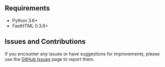 ## Requirements

- Python 3.6+
- FastHTML 0.3.6+

## Issues and Contributions

If you encounter any issues or have suggestions for improvements, please use the [GitHub Issues](https://github.com/palomino79/session_normalizer_middleware/issues) page to report them.

